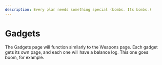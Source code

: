 ```yaml
---
description: Every plan needs something special (bombs. Its bombs.)
---
```


# Gadgets

The Gadgets page will function similarly to the Weapons page. Each gadget gets its own page, and each one will have a balance log. This one goes boom, for example.
